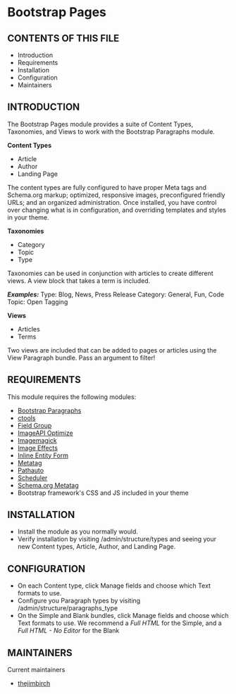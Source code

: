 # Bootstrap Pages

CONTENTS OF THIS FILE
---------------------

 * Introduction
 * Requirements
 * Installation
 * Configuration
 * Maintainers

INTRODUCTION
------------

The Bootstrap Pages module provides a suite of Content Types, Taxonomies, and
Views to work with the Bootstrap Paragraphs module.

**Content Types**

  * Article
  * Author
  * Landing Page

The content types are fully configured to have proper Meta tags and Schema.org
markup; optimized, responsive images, preconfigured friendly URLs; and an
organized administration.  Once installed, you have control over changing what
is in configuration, and overriding templates and styles in your theme.

**Taxonomies**

  * Category
  * Topic
  * Type

Taxonomies can be used in conjunction with articles to create different views. A
 view block that takes a term is included.

***Examples:***
Type: Blog, News, Press Release
Category: General, Fun, Code
Topic: Open Tagging

**Views**
  * Articles
  * Terms

Two views are included that can be added to pages or articles using the View
Paragraph bundle.  Pass an argument to filter!

REQUIREMENTS
------------

This module requires the following modules:

  * [Bootstrap Paragraphs](https://www.drupal.org/project/bootstrap_paragraphs)
  * [ctools](https://www.drupal.org/project/ctools)
  * [Field Group](https://www.drupal.org/project/field_group)
  * [ImageAPI Optimize](https://www.drupal.org/project/imageapi_optimize)
  * [Imagemagick](https://www.drupal.org/project/imagemagick)
  * [Image Effects](https://www.drupal.org/project/image_effects)
  * [Inline Entity Form](https://www.drupal.org/project/inline_entity_form)
  * [Metatag](https://www.drupal.org/project/metatag)
  * [Pathauto](https://www.drupal.org/project/pathauto)
  * [Scheduler](https://www.drupal.org/project/scheduler)
  * [Schema.org Metatag](https://www.drupal.org/project/schema_metatag)
  * Bootstrap framework's CSS and JS included in your theme

INSTALLATION
------------

  * Install the module as you normally would.
  * Verify installation by visiting /admin/structure/types and seeing
  your new Content types, Article, Author, and Landing Page.

CONFIGURATION
-------------

  * On each Content type, click Manage fields and choose which Text
  formats to use.
  * Configure you Paragraph types by visiting /admin/structure/paragraphs_type
  * On the Simple and Blank bundles, click Manage fields and choose which Text
  formats to use.  We recommend a *Full HTML* for the Simple, and a
  *Full HTML - No Editor* for the Blank

MAINTAINERS
-----------

Current maintainers
  * [thejimbirch](https://www.drupal.org/u/thejimbirch)

